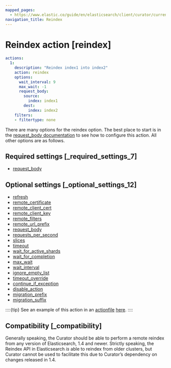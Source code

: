 ```yaml
---
mapped_pages:
  - https://www.elastic.co/guide/en/elasticsearch/client/curator/current/reindex.html
navigation_title: Reindex
---
```


# Reindex action [reindex]

```yaml
actions:
  1:
    description: "Reindex index1 into index2"
    action: reindex
    options:
      wait_interval: 9
      max_wait: -1
      request_body:
        source:
          index: index1
        dest:
          index: index2
    filters:
    - filtertype: none
```

There are many options for the reindex option.  The best place to start is in the [request_body documentation](/reference/option_request_body.md) to see how to configure this action.  All other options are as follows.

## Required settings [_required_settings_7]

* [request_body](/reference/option_request_body.md)

## Optional settings [_optional_settings_12]

* [refresh](/reference/option_refresh.md)
* [remote_certificate](/reference/option_remote_certificate.md)
* [remote_client_cert](/reference/option_remote_client_cert.md)
* [remote_client_key](/reference/option_remote_client_key.md)
* [remote_filters](/reference/option_remote_filters.md)
* [remote_url_prefix](/reference/option_remote_url_prefix.md)
* [request_body](/reference/option_request_body.md)
* [requests_per_second](/reference/option_requests_per_second.md)
* [slices](/reference/option_slices.md)
* [timeout](/reference/option_timeout.md)
* [wait_for_active_shards](/reference/option_wait_for_active_shards.md)
* [wait_for_completion](/reference/option_wfc.md)
* [max_wait](/reference/option_max_wait.md)
* [wait_interval](/reference/option_wait_interval.md)
* [ignore_empty_list](/reference/option_ignore_empty.md)
* [timeout_override](/reference/option_timeout_override.md)
* [continue_if_exception](/reference/option_continue.md)
* [disable_action](/reference/option_disable.md)
* [migration_prefix](/reference/option_migration_prefix.md)
* [migration_suffix](/reference/option_migration_suffix.md)

::::{tip}
See an example of this action in an [actionfile](/reference/actionfile.md) [here](/reference/ex_reindex.md).
::::

## Compatibility [_compatibility]

Generally speaking, the Curator should be able to perform a remote reindex from any version of Elasticsearch, 1.4 and newer. Strictly speaking, the Reindex API in Elasticsearch *is* able to reindex from older clusters, but Curator cannot be used to facilitate this due to Curator’s dependency on changes released in 1.4.
